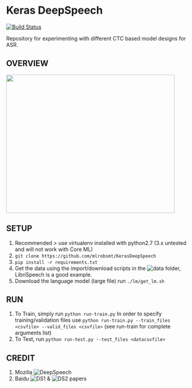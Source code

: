 # Keras DeepSpeech
[![Build Status](https://travis-ci.org/mlrobsmt/KerasDeepSpeech.svg?branch=master)](https://travis-ci.org/mlrobsmt/KerasDeepSpeech)
<!-- [![Build Status](https://travis-ci.com/rmsmith88/darkspeech.svg?token=y6aR2NnYkpGbbYKLNpwK&branch=master)](https://travis-ci.com/rmsmith88/darkspeech) -->


<!-- ___ -->

Repository for experimenting with different CTC based model designs for ASR.

## OVERVIEW

<!-- ![Overview kDS](https://raw.githubusercontent.com/mlrobsmt/KerasDeepSpeech/master/preproc/overview.gif "Overview of kDS and batchgen") -->
<img src="https://raw.githubusercontent.com/mlrobsmt/KerasDeepSpeech/master/preproc/overview.gif" align="center" height="371" width="453">

<!-- ## Existing Architectures - model.py -->
<!-- 1. Arch 0 - DS1 (3FC+BLSTM+SOFTMAX) with dropout -->
<!-- 2. Arch 1 - DS1 (3FC+BLSTM+SOFTMAX) dropout -->
<!-- 3. Arch 2 - DS2 (1D conv+BGRU+FC+SOFTMAX) -->
<!-- 4. Arch 3 - own FC+ -->
<!-- 5. Arch 4 - Graves2006 (conv) -->
<!-- 6. Arch 2 - DS2 (conv) -->

<!-- ## QUICKSTART PRETRAINED MODELS -->


## SETUP
1. Recommended > use virtualenv installed with python2.7 (3.x untested and will not work with Core ML)
2. `git clone https://github.com/mlrobsmt/KerasDeepSpeech`
3. `pip install -r requirements.txt`
4. Get the data using the import/download scripts in the ![data](https://github.com/mlrobsmt/KerasDeepSpeech/tree/master/data) folder, LibriSpeech is a good example.
5. Download the language model (large file) run `./lm/get_lm.sh`

## RUN
1. To Train, simply run `python run-train.py` In order to specify training/validation files use `python run-train.py --train_files <csvfile> --valid_files <csvfile>` (see run-train for complete arguments list)
2. To Test, run `python run-test.py --test_files <datacsvfile>`

<!-- ## iOS/Android -->
<!-- See iOS/Android folders -->

## CREDIT
1. Mozilla ![DeepSpeech](https://github.com/mozilla/DeepSpeech)
2. Baidu ![DS1](https://arxiv.org/abs/1412.5567) & ![DS2](https://arxiv.org/abs/1512.02595) papers

<!-- ## Help -->
<!-- tbc -->
